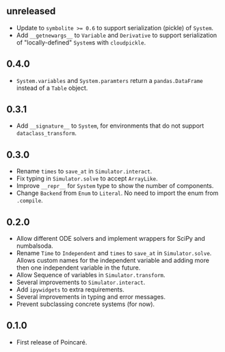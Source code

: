 ## unreleased

- Update to `symbolite >= 0.6` to support serialization (pickle) of `System`.
- Add `__getnewargs__` to `Variable` and `Derivative` to support serialization
  of "locally-defined" `System`s with `cloudpickle`.

## 0.4.0

- `System.variables` and `System.paramters` return a `pandas.DataFrame` instead of a `Table` object.

## 0.3.1

- Add `__signature__` to `System`, for environments that do not support `dataclass_transform`.

## 0.3.0

- Rename `times` to `save_at` in `Simulator.interact`.
- Fix typing in `Simulator.solve` to accept `ArrayLike`.
- Improve `__repr__` for `System` type to show the number of components.
- Change `Backend` from `Enum` to `Literal`. No need to import the enum from `.compile`.

## 0.2.0

- Allow different ODE solvers and implement wrappers for SciPy and numbalsoda.
- Rename `Time` to `Independent` and `times` to `save_at` in `Simulator.solve`.
  Allows custom names for the independent variable
  and adding more then one independent variable in the future.
- Allow Sequence of variables in `Simulator.transform`.
- Several improvements to `Simulator.interact`.
- Add `ipywidgets` to extra requirements.
- Several improvements in typing and error messages.
- Prevent subclassing concrete systems (for now).

## 0.1.0

- First release of Poincaré.
